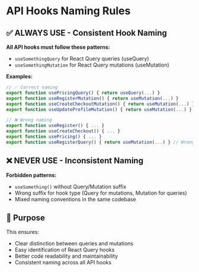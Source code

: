 # API Hooks Naming Rules

## ✅ ALWAYS USE - Consistent Hook Naming

**All API hooks must follow these patterns:**

- `useSomethingQuery` for React Query queries (useQuery)
- `useSomethingMutation` for React Query mutations (useMutation)

**Examples:**

```typescript
// ✅ Correct naming
export function usePricingQuery() { return useQuery(...) }
export function useRegisterMutation() { return useMutation(...) }
export function useCreateCheckoutMutation() { return useMutation(...) }
export function useUpdateProfileMutation() { return useMutation(...) }

// ❌ Wrong naming
export function useRegister() { ... }
export function useCreateCheckout() { ... }
export function usePricing() { ... }
export function useRegisterQuery() { return useMutation(...) } // Wrong suffix
```

## ❌ NEVER USE - Inconsistent Naming

**Forbidden patterns:**

- `useSomething()` without Query/Mutation suffix
- Wrong suffix for hook type (Query for mutations, Mutation for queries)
- Mixed naming conventions in the same codebase

## 🎯 Purpose

This ensures:

- Clear distinction between queries and mutations
- Easy identification of React Query hooks
- Better code readability and maintainability
- Consistent naming across all API hooks

